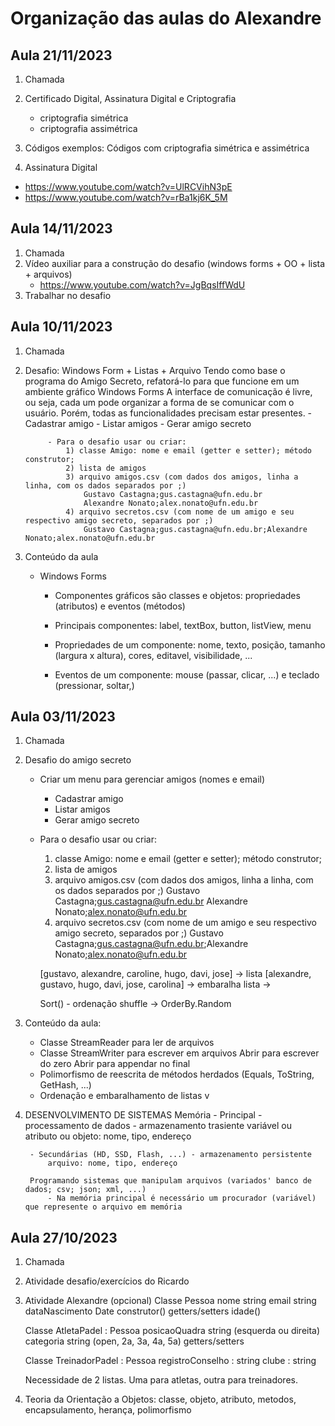 # Organização das aulas do Alexandre

## Aula 21/11/2023
1) Chamada
2) Certificado Digital, Assinatura Digital e Criptografia
    - criptografia simétrica
    - criptografia assimétrica

3) Códigos exemplos: Códigos com criptografia simétrica e assimétrica

4) Assinatura Digital
- https://www.youtube.com/watch?v=UlRCVihN3pE
- https://www.youtube.com/watch?v=rBa1kj6K_5M

## Aula 14/11/2023
1) Chamada
2) Vídeo auxiliar para a construção do desafio (windows forms + OO + lista + arquivos)
    - https://www.youtube.com/watch?v=JgBqsIffWdU
3) Trabalhar no desafio



## Aula 10/11/2023
1) Chamada
2) Desafio: Windows Form + Listas + Arquivo
    Tendo como base o programa do Amigo Secreto, refatorá-lo para que funcione em um ambiente gráfico Windows Forms
        A interface de comunicação é livre, ou seja, cada um pode organizar a forma de se comunicar com o usuário. Porém, todas
        as funcionalidades precisam estar presentes.
            - Cadastrar amigo
            - Listar amigos
            - Gerar amigo secreto
    
            - Para o desafio usar ou criar:
                1) classe Amigo: nome e email (getter e setter); método construtor;
                2) lista de amigos
                3) arquivo amigos.csv (com dados dos amigos, linha a linha, com os dados separados por ;)
                    Gustavo Castagna;gus.castagna@ufn.edu.br
                    Alexandre Nonato;alex.nonato@ufn.edu.br
                4) arquivo secretos.csv (com nome de um amigo e seu respectivo amigo secreto, separados por ;)
                    Gustavo Castagna;gus.castagna@ufn.edu.br;Alexandre Nonato;alex.nonato@ufn.edu.br

3) Conteúdo da aula
    - Windows Forms
        - Componentes gráficos são classes e objetos: propriedades (atributos) e eventos (métodos)
        - Principais componentes: label, textBox, button, listView, menu

        - Propriedades de um componente: nome, texto, posição, tamanho (largura x altura), cores, editavel, visibilidade, ...
        - Eventos de um componente: mouse (passar, clicar, ...) e teclado (pressionar, soltar,)


## Aula 03/11/2023

1) Chamada
2) Desafio do amigo secreto
    - Criar um menu para gerenciar amigos (nomes e email)
        - Cadastrar amigo
        - Listar amigos
        - Gerar amigo secreto
    
    - Para o desafio usar ou criar:
        1) classe Amigo: nome e email (getter e setter); método construtor;
        2) lista de amigos
        3) arquivo amigos.csv (com dados dos amigos, linha a linha, com os dados separados por ;)
            Gustavo Castagna;gus.castagna@ufn.edu.br
            Alexandre Nonato;alex.nonato@ufn.edu.br
        4) arquivo secretos.csv (com nome de um amigo e seu respectivo amigo secreto, separados por ;)
            Gustavo Castagna;gus.castagna@ufn.edu.br;Alexandre Nonato;alex.nonato@ufn.edu.br

        [gustavo, alexandre, caroline, hugo, davi, jose] -> lista
        [alexandre, gustavo, hugo, davi, jose, carolina] -> embaralha lista -> 

        Sort() - ordenação
        shuffle -> OrderBy.Random


3) Conteúdo da aula:
    - Classe StreamReader para ler de arquivos
    - Classe StreamWriter para escrever em arquivos
        Abrir para escrever do zero
        Abrir para appendar no final
    - Polimorfismo de reescrita de métodos herdados (Equals, ToString, GetHash, ...)
    - Ordenação e embaralhamento de listas
v
4)
    DESENVOLVIMENTO DE SISTEMAS
    Memória
        - Principal - processamento de dados - armazenamento trasiente
            variável ou atributo ou objeto: nome, tipo, endereço

        - Secundárias (HD, SSD, Flash, ...) - armazenamento persistente
            arquivo: nome, tipo, endereço

        Programando sistemas que manipulam arquivos (variados' banco de dados; csv; json; xml, ...)
            - Na memória principal é necessário um procurador (variável) que represente o arquivo em memória


## Aula 27/10/2023

1) Chamada
2) Atividade desafio/exercícios do Ricardo
3) Atividade Alexandre (opcional)
    Classe Pessoa
        nome string
        email string
        dataNascimento Date 
        construtor()
        getters/setters
        idade()

    Classe AtletaPadel : Pessoa
        posicaoQuadra string (esquerda ou direita)
        categoria string (open, 2a, 3a, 4a, 5a)
        getters/setters

    Classe TreinadorPadel : Pessoa
        registroConselho : string
        clube : string

    


    Necessidade de 2 listas. Uma para atletas, outra para treinadores.
        
4) Teoria da Orientação a Objetos: classe, objeto, atributo, metodos, encapsulamento, herança, polimorfismo